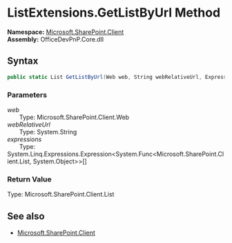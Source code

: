 # ListExtensions.GetListByUrl Method  
  

**Namespace:** [Microsoft.SharePoint.Client](Microsoft.SharePoint.Client.md)  
**Assembly:** OfficeDevPnP.Core.dll  
## Syntax
```C#
public static List GetListByUrl(Web web, String webRelativeUrl, Expression<Func<List, Object>>[] expressions)
```
### Parameters
*web*  
&emsp;&emsp;Type: Microsoft.SharePoint.Client.Web  
*webRelativeUrl*  
&emsp;&emsp;Type: System.String  
*expressions*  
&emsp;&emsp;Type: System.Linq.Expressions.Expression<System.Func<Microsoft.SharePoint.Client.List, System.Object>>[]  
### Return Value
Type: Microsoft.SharePoint.Client.List  

## See also
- [Microsoft.SharePoint.Client](Microsoft.SharePoint.Client.md)
